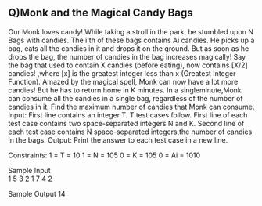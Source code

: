 Q)Monk and the Magical Candy Bags
---------------------------------------------------------------------------------

Our Monk loves candy!
While taking a stroll in the park, he stumbled upon N Bags with candies. The i'th of these bags contains Ai candies.
He picks up a bag, eats all the candies in it and drops it on the ground. But as soon as he drops the bag, the number of candies in the bag increases magically! Say the bag that used to contain X candies (before eating), now contains [X/2] candies! ,where [x] is the greatest integer less than x (Greatest Integer Function).
Amazed by the magical spell, Monk can now have a lot more candies! But he has to return home in K minutes. In a singleminute,Monk can consume all the candies in a single bag, regardless of the number of candies in it.
Find the maximum number of candies that Monk can consume.
Input:
First line contains an integer T. T test cases follow.
First line of each test case contains two space-separated integers N and K.
Second line of each test case contains N space-separated integers,the number of candies in the bags.
Output:
Print the answer to each test case in a new line.

Constraints:
1 = T = 10
1 = N = 105
0 = K = 105
0 = Ai = 1010

Sample Input  
1
5 3
2 1 7 4 2          

Sample Output
14
